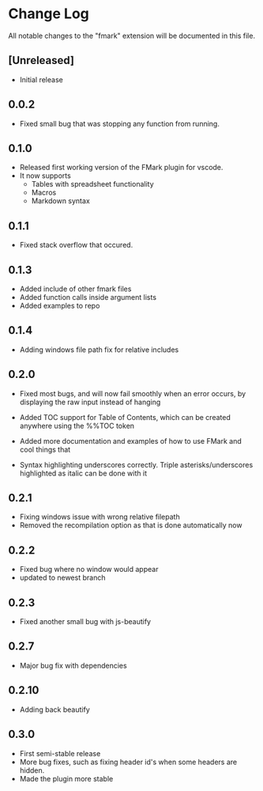 # Change Log
All notable changes to the "fmark" extension will be documented in this file.

## [Unreleased]
- Initial release

## 0.0.2

- Fixed small bug that was stopping any function from running.

## 0.1.0

- Released first working version of the FMark plugin for vscode.
- It now supports
  - Tables with spreadsheet functionality
  - Macros
  - Markdown syntax

## 0.1.1

- Fixed stack overflow that occured.

## 0.1.3

- Added include of other fmark files
- Added function calls inside argument lists
- Added examples to repo

## 0.1.4

- Adding windows file path fix for relative includes

## 0.2.0

- Fixed most bugs, and will now fail smoothly when an error occurs,
by displaying the raw input instead of hanging

- Added TOC support for Table of Contents, which can be created anywhere using
the %%TOC token

- Added more documentation and examples of how to use FMark and cool things that

- Syntax highlighting underscores correctly. Triple asterisks/underscores highlighted as italic
can be done with it

## 0.2.1

- Fixing windows issue with wrong relative filepath
- Removed the recompilation option as that is done automatically now

## 0.2.2

- Fixed bug where no window would appear
- updated to newest branch

## 0.2.3

- Fixed another small bug with js-beautify

## 0.2.7

- Major bug fix with dependencies

## 0.2.10

- Adding back beautify

## 0.3.0

- First semi-stable release
- More bug fixes, such as fixing header id's when some headers are hidden.
- Made the plugin more stable
